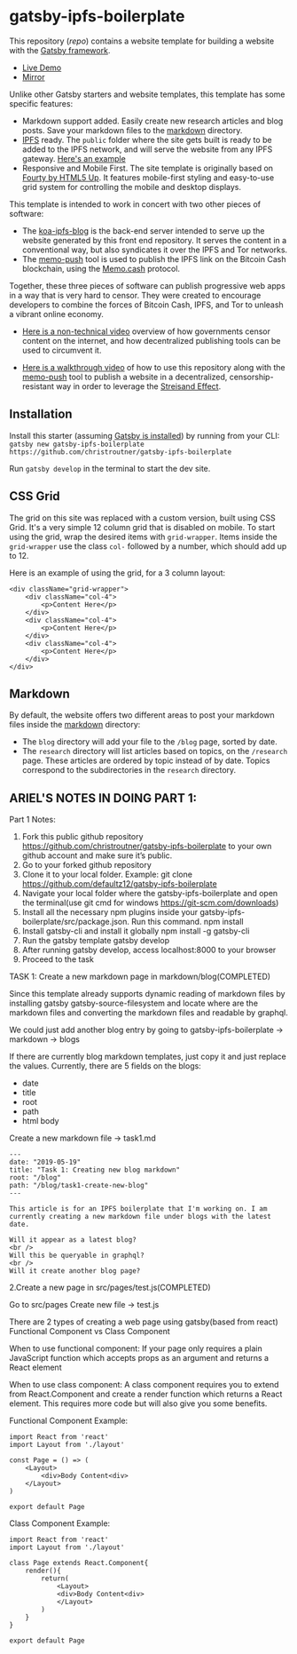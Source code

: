 # gatsby-ipfs-boilerplate

This repository (*repo*) contains a website template for building a website with
the [Gatsby framework](https://www.gatsbyjs.org/).

- [Live Demo](http://troutsblog.com)
- [Mirror](https://ipfs.io/ipfs/QmbG75ohG6oKrnDFiWXVAtTc79pfyELNjZ9cvhYRMyyN2q/)

Unlike other Gatsby starters and website templates, this template has some
specific features:
- Markdown support added. Easily create new research articles and blog posts.
Save your markdown files to the [markdown](./markdown) directory.
- [IPFS](https://ipfs.io) ready. The `public` folder where the site gets built
is ready to be added to the IPFS network, and will serve the website from any
IPFS gateway. [Here's an example](https://ipfs.io/ipfs/QmbG75ohG6oKrnDFiWXVAtTc79pfyELNjZ9cvhYRMyyN2q/)
- Responsive and Mobile First. The site template is originally based
on [Fourty by HTML5 Up](https://github.com/codebushi/gatsby-starter-forty). It
features mobile-first styling and easy-to-use grid system for controlling the
mobile and desktop displays.

This template is intended to work in concert with two other pieces of software:
- The [koa-ipfs-blog](https://github.com/christroutner/koa-ipfs-blog) is the back-end
server intended to serve up the website generated by this front end repository.
It serves the content in a conventional way, but also syndicates it over the
IPFS and Tor networks.
- The [memo-push](https://github.com/christroutner/memo-push) tool is used to
publish the IPFS link on the Bitcoin Cash blockchain, using
the [Memo.cash](https://memo.cash) protocol.

Together, these three pieces of software can publish progressive web apps in a
way that is very hard to censor. They were created to encourage developers to
combine the forces of Bitcoin Cash, IPFS, and Tor to unleash a vibrant online
economy.

- [Here is a non-technical video](https://www.youtube.com/watch?v=RlNVyatwd5M) overview
of how governments censor content on the internet, and how decentralized publishing
tools can be used to circumvent it.

- [Here is a walkthrough video](https://www.youtube.com/watch?v=Ez9YXpu_Chs&t=971s) of
how to use this repository along with
the [memo-push](https://github.com/christroutner/memo-push) tool to publish a
website in a decentralized, censorship-resistant way in order to leverage the
[Streisand Effect](https://en.wikipedia.org/wiki/Streisand_effect).

## Installation

Install this starter
(assuming [Gatsby is installed](https://www.gatsbyjs.org/docs/gatsby-cli/)) by
running from your CLI:
<br/>
`gatsby new gatsby-ipfs-boilerplate https://github.com/christroutner/gatsby-ipfs-boilerplate`

Run `gatsby develop` in the terminal to start the dev site.

## CSS Grid

The grid on this site was replaced with a custom version, built using CSS Grid. It's a very simple 12 column grid that is disabled on mobile. To start using the grid, wrap the desired items with `grid-wrapper`. Items inside the `grid-wrapper` use the class `col-` followed by a number, which should add up to 12.

Here is an example of using the grid, for a 3 column layout:

```
<div className="grid-wrapper">
    <div className="col-4">
        <p>Content Here</p>
    </div>
    <div className="col-4">
        <p>Content Here</p>
    </div>
    <div className="col-4">
        <p>Content Here</p>
    </div>
</div>
```

## Markdown

By default, the website offers two different areas to post your markdown files
inside the [markdown](./markdown) directory:
- The `blog` directory will add your file to the `/blog` page, sorted by date.
- The `research` directory will list articles based on topics, on the
`/research` page. These articles are ordered by topic instead of by date.
Topics correspond to the subdirectories in the `research` directory.




## ARIEL'S NOTES IN DOING PART 1:

Part 1 Notes:
1. Fork this public github repository https://github.com/christroutner/gatsby-ipfs-boilerplate to your own github account and make sure it’s public.
2. Go to your forked github repository
3. Clone it to your local folder. Example:
git clone https://github.com/defaultz12/gatsby-ipfs-boilerplate
4. Navigate your local folder where the gatsby-ipfs-boilerplate and open the terminal(use git cmd for windows https://git-scm.com/downloads)
5. Install all the necessary npm plugins inside your gatsby-ipfs-boilerplate/src/package.json. Run this command.
npm install
6. Install gatsby-cli and install it globally
npm install -g gatsby-cli
7. Run the gatsby template
gatsby develop
8. After running gatsby develop, access localhost:8000 to your browser
9. Proceed to the task

TASK 1:
Create a new markdown page in markdown/blog(COMPLETED)

Since this template already supports dynamic reading of markdown files by installing gatsby gatsby-source-filesystem and locate where are the markdown files and converting the markdown files and readable by graphql.

We could just add another blog entry by going to gatsby-ipfs-boilerplate -> markdown -> blogs

If there are currently blog markdown templates, just copy it and just replace the values.
Currently, there are 5 fields on the blogs:
- date
- title
- root
- path
- html body

Create a new markdown file -> task1.md
```
---
date: "2019-05-19"
title: "Task 1: Creating new blog markdown"
root: "/blog"
path: "/blog/task1-create-new-blog"
---

This article is for an IPFS boilerplate that I'm working on. I am currently creating a new markdown file under blogs with the latest date.

Will it appear as a latest blog?
<br />
Will this be queryable in graphql?
<br />
Will it create another blog page?
```

2.Create a new page in src/pages/test.js(COMPLETED)


Go to src/pages
Create new file -> test.js

There are 2 types of creating a web page using gatsby(based from react)
Functional Component vs Class Component

When to use functional component:
If your page only requires a plain JavaScript function which accepts props as an argument and returns a React element


When to use class component:
A class component requires you to extend from React.Component and create a render function which returns a React element. This requires more code but will also give you some benefits.

Functional Component Example:
```
import React from 'react'
import Layout from './layout'

const Page = () => (
    <Layout>
        <div>Body Content<div>
    </Layout>
)

export default Page
```

Class Component Example:
```
import React from 'react'
import Layout from './layout'

class Page extends React.Component{
    render(){
        return(
            <Layout>
            <div>Body Content<div>
            </Layout>
        )
    }
}

export default Page
```

